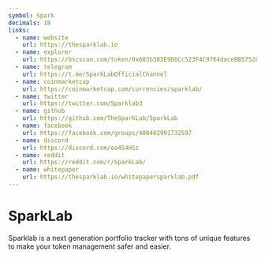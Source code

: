 ```yaml
---
symbol: Spark
decimals: 18
links:
  - name: website
    url: https://thesparklab.io
  - name: explorer
    url: https://bscscan.com/token/0x683b383E9D6Cc523F4C9764daceBB5752892fc53
  - name: telegram
    url: https://t.me/SparkLabOfficialChannel
  - name: coinmarketcap
    url: https://coinmarketcap.com/currencies/sparklab/
  - name: twitter
    url: https://twitter.com/Sparklab3
  - name: github
    url: https://github.com/TheSparkLab/SparkLab
  - name: facebook
    url: https://facebook.com/groups/400402991732597
  - name: discord
    url: https://discord.com/ea454HSz
  - name: reddit
    url: https://reddit.com/r/SparkLab/
  - name: whitepaper
    url: https://thesparklab.io/whitepapersparklab.pdf
---
```


# SparkLab

Sparklab is a next generation portfolio tracker with tons of unique features to make your token management safer and easier.
